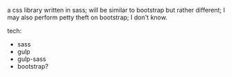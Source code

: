 a css library written in sass; will be similar to bootstrap but rather different; I may also perform petty theft on bootstrap; I don't know.

tech:
- sass
- gulp
- gulp-sass
- bootstrap?